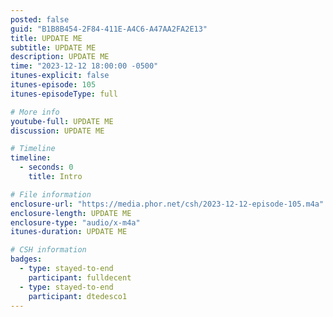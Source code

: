 ```yaml
---
posted: false
guid: "B1B8B454-2F84-411E-A4C6-A47AA2FA2E13"
title: UPDATE ME
subtitle: UPDATE ME
description: UPDATE ME 
time: "2023-12-12 18:00:00 -0500"
itunes-explicit: false
itunes-episode: 105
itunes-episodeType: full

# More info
youtube-full: UPDATE ME
discussion: UPDATE ME

# Timeline
timeline:
  - seconds: 0
    title: Intro

# File information
enclosure-url: "https://media.phor.net/csh/2023-12-12-episode-105.m4a"
enclosure-length: UPDATE ME
enclosure-type: "audio/x-m4a"
itunes-duration: UPDATE ME

# CSH information
badges:
  - type: stayed-to-end
    participant: fulldecent
  - type: stayed-to-end
    participant: dtedesco1
---
```


<!--end of quick notes-->

